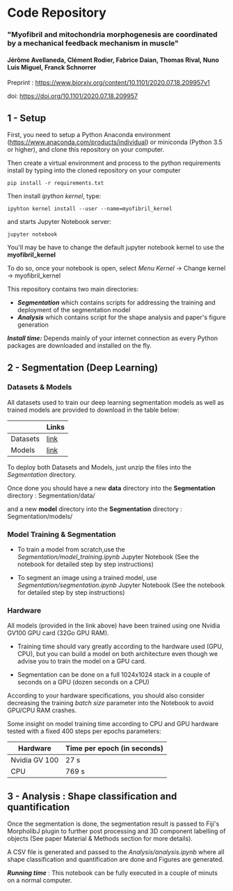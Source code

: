 # Code Repository

### __"Myofibril and mitochondria morphogenesis are coordinated by a mechanical feedback mechanism in muscle"__
#### Jérôme Avellaneda, Clément Rodier, Fabrice Daian, Thomas Rival, Nuno Luis Miguel, Franck Schnorrer

Preprint : https://www.biorxiv.org/content/10.1101/2020.07.18.209957v1

doi: https://doi.org/10.1101/2020.07.18.209957

## 1 - Setup

First, you need to setup a Python Anaconda environment (https://www.anaconda.com/products/individual) or miniconda (Python 3.5 or higher), and clone this repository on your computer.

Then create a virtual environment and process to the python requirements install by typing into the cloned repository on your computer
```
pip install -r requirements.txt
```

Then install _ipython kernel_, type:

```
ipyhton kernel install --user --name=myofibril_kernel
```

and starts Jupyter Notebook server:

```
jupyter notebook
```

You'll may be have to change the default jupyter notebook kernel to use the __myofibril_kernel__ 

To do so, once your notebook is open, select _Menu Kernel_ -> Change kernel -> myofibril_kernel

This repository contains two main directories:
- *__Segmentation__* which contains scripts for addressing the training and deployment of the segmentation model
- *__Analysis__* which contains script for the shape analysis and paper's figure generation

*__Install time:__* Depends mainly of your internet connection as every Python packages are downloaded and installed on the fly.

## 2 - Segmentation (Deep Learning)

### Datasets & Models

All datasets used to train our deep learning segmentation models as well as trained models are provided to download in the table below:

|                |   Links  |
|----------------|----------|
| Datasets       | [link](https://amubox.univ-amu.fr/s/cwa5KfPLxGWXCm4/download) |
| Models         | [link](https://amubox.univ-amu.fr/s/pBSFKic6qASHyJT/download) |

To deploy both Datasets and Models, just unzip the files into the *Segmentation* directory.

Once done you should have a new __data__ directory into the __Segmentation__ directory : Segmentation/data/

and a new __model__ directory into the __Segmentation__ directory : Segmentation/models/


### Model Training & Segmentation

- To train a model from scratch,use the *Segmentation/model_training.ipynb* Jupyter Notebook (See the notebook for detailed step by step instructions)

- To segment an image using a trained model, use *Segmentation/segmentation.ipynb* Jupyter Notebook (See the notebook for detailed step by step instructions)

### Hardware

All models (provided in the link above) have been trained using one Nvidia GV100 GPU card (32Go GPU RAM). 

- Training time should vary greatly according to the hardware used (GPU, CPU), but you can build a model on both architecture even though we advise you to train the model on a GPU card.

- Segmentation can be done on a full 1024x1024 stack in a couple of seconds on a GPU (dozen seconds on a CPU)

According to your hardware specifications, you should also consider decreasing the training *batch size* parameter into the Notebook to avoid GPU/CPU RAM crashes.

Some insight on model training time according to CPU and GPU hardware tested with a fixed 400 steps per epochs parameters:

|     Hardware        |   Time per epoch (in seconds)  |
|----------------|----------|
| Nvidia GV 100  | 27 s     |
| CPU            | 769 s    |



## 3 - Analysis : Shape classification and quantification

Once the segmentation is done, the segmentation result is passed to Fiji's MorpholibJ plugin to further post processing and 3D component labelling of objects (See paper Material & Methods section for more details).

A CSV file is generated and passed to the *Analysis/analysis.ipynb* where all shape classification and quantification are done and Figures are generated.

*__Running time__* : This notebook can be fully executed in a couple of minuts on a normal computer.




